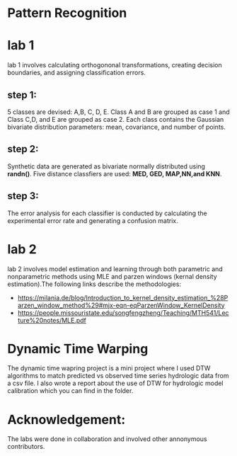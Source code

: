 # Pattern Recognition

# lab 1 
lab 1 involves calculating orthogononal transformations, creating decision boundaries, and assigning classification errors. 

## step 1:
5 classes are devised: A,B, C, D, E. Class A and B are grouped as case 1 and Class C,D, and E are grouped as case 2. Each class contains the Gaussian bivariate distribution parameters: mean, covariance, and number of points. 

## step 2:
Synthetic data are generated as bivariate normally distributed using **randn()**. Five distance classfiers are used: **MED, GED, MAP,NN,and KNN**.  

## step 3:
The error analysis for each classifier is conducted by calculating the experimental error rate and generating a confusion matrix.

# lab 2

lab 2 involves model estimation and learning through both parametric and nonparametric methods using MLE and parzen windows (kernal density estimation).The following links describe the methodologies:

- https://milania.de/blog/Introduction_to_kernel_density_estimation_%28Parzen_window_method%29#mjx-eqn-eqParzenWindow_KernelDensity
- https://people.missouristate.edu/songfengzheng/Teaching/MTH541/Lecture%20notes/MLE.pdf

# Dynamic Time Warping
The dynamic time wapring project is a mini project where I used DTW algorithms to match predicted vs observed time series hydrologic data from a csv file. I also wrote a report about the use of DTW for hydrologic model calibration which you can find in the folder. 

# Acknowledgement: 
The labs were done in collaboration and involved other annonymous contributors. 
